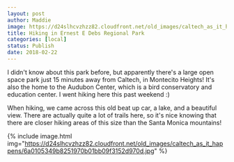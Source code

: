 ```yaml
---
layout: post
author: Maddie
image: https://d24slhcvzhzz82.cloudfront.net/old_images/caltech_as_it_happens/6a0105349b8251970b01bb09f31531970d.jpg
title: Hiking in Ernest E Debs Regional Park
categories: [local]
status: Publish
date: 2018-02-22
---
```


I didn't know about this park before, but apparently there's a large open space park just 15 minutes away from Caltech, in Montecito Heights! It's also the home to the Audubon Center, which is a bird conservatory and education center. I went hiking here this past weekend :)

When hiking, we came across this old beat up car, a lake, and a beautiful view. There are actually quite a lot of trails here, so it's nice knowing that there are closer hiking areas of this size than the Santa Monica mountains!


{% include image.html img="https://d24slhcvzhzz82.cloudfront.net/old_images/caltech_as_it_happens/6a0105349b8251970b01bb09f3152d970d.jpg" %}
